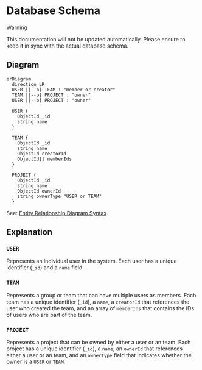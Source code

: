 # Database Schema

> [!WARNING]
> This documentation will not be updated automatically. Please ensure to keep it in sync with the actual database schema.

## Diagram

```mermaid
erDiagram
  direction LR
  USER ||--o{ TEAM : "member or creator"
  TEAM ||--o{ PROJECT : "owner"
  USER ||--o{ PROJECT : "owner"

  USER {
    ObjectId _id
    string name
  }

  TEAM {
    ObjectId _id
    string name
    ObjectId creatorId
    ObjectId[] memberIds
  }

  PROJECT {
    ObjectId _id
    string name
    ObjectId ownerId
    string ownerType "USER or TEAM"
  }
```

See: [Entity Relationship Diagram Syntax](https://mermaid.nodejs.cn/syntax/entityRelationshipDiagram.html#relationship-syntax).

## Explanation

### `USER`

Represents an individual user in the system. Each user has a unique identifier (`_id`) and a `name` field.

### `TEAM`

Represents a group or team that can have multiple users as members. Each team has a unique identifier (`_id`), a `name`, a `creatorId` that references the user who created the team, and an array of `memberIds` that contains the IDs of users who are part of the team.

### `PROJECT`

Represents a project that can be owned by either a user or an team. Each project has a unique identifier (`_id`), a `name`, an `ownerId` that references either a user or an team, and an `ownerType` field that indicates whether the owner is a `USER` or `TEAM`.

<!-- ## MongoDB Queries

### Between `USER` and `TEAM`

#### Find teams where a specific user is the creator

```go
userId := "USER_ID_HERE"
filter := bson.M{"creatorId": userId}
cursor, err := teamCollection.Find(ctx, filter)
if err != nil {
    log.Fatal(err)
}
var teams []Team
if err = cursor.All(ctx, &teams); err != nil {
    log.Fatal(err)
}
fmt.Println("Teams created by user:", teams)
```

#### Find teams where a specific user is a member

```go
userId := "USER_ID_HERE"
filter := bson.M{"memberIds": userId}
cursor, err := teamCollection.Find(ctx, filter)
if err != nil {
    log.Fatal(err)
}
var teams []Team
if err = cursor.All(ctx, &teams); err != nil {
    log.Fatal(err)
}
fmt.Println("Teams where user is a member:", teams)
```

### Between `PROJECT` and `USER` / `TEAM`

#### Find projects owned by a specific user

```go
userId := "USER_ID_HERE"
filter := bson.M{"ownerId": userId, "ownerType": "USER"}
cursor, err := projectCollection.Find(ctx, filter)
if err != nil {
    log.Fatal(err)
}
var projects []Project
if err = cursor.All(ctx, &projects); err != nil {
    log.Fatal(err)
}
fmt.Println("Projects owned by user:", projects)
```

#### Find projects owned by a specific team

```go
teamId := "TEAM_ID_HERE"
filter := bson.M{"ownerId": teamId, "ownerType": "TEAM"}
cursor, err := projectCollection.Find(ctx, filter)
if err != nil {
    log.Fatal(err)
}
var projects []Project
if err = cursor.All(ctx, &projects); err != nil {
    log.Fatal(err)
}
fmt.Println("Projects owned by team:", projects)
``` -->
